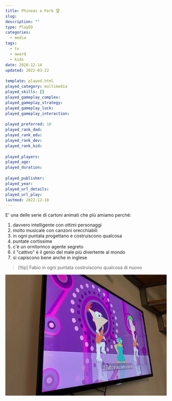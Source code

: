 ```yaml
---
title: Phineas e Ferb 🏆
slug: 
description: ""
type: PlayED
categories:
  - media
tags:
  - tv
  - award
  - kids
date: 2020-12-14
updated: 2022-03-22

template: played.html
played_category: multimedia
played_skills: []
played_gameplay_complex: 
played_gameplay_strategy: 
played_gameplay_luck: 
played_gameplay_interaction: 

played_preferred: 10
played_rank_dad: 
played_rank_edu: 
played_rank_dev: 
played_rank_kid: 

played_players: 
played_age: 
played_duration: 

played_publisher: 
played_year: 
played_url_details: 
played_url_play: 
lastmod: 2022-12-18
---
```


E' una delle serie di cartoni animati che più amiamo perché:

1. davvero intelligente con ottimi personaggi
2. molto musicale con canzoni orecchiabili
3. in ogni puntata progettano e costruiscono qualcosa
4. puntate cortissime
5. c'è un ornitorinco agente segreto
6. il "cattivo" è il genio del male più divertente al mondo
7. si capiscono bene anche in inglese

> [!tip] Fabio
> in ogni puntata costruiscono qualcosa di nuovo


![](../../learn/ludosofia/_img/media_paf.webp)

